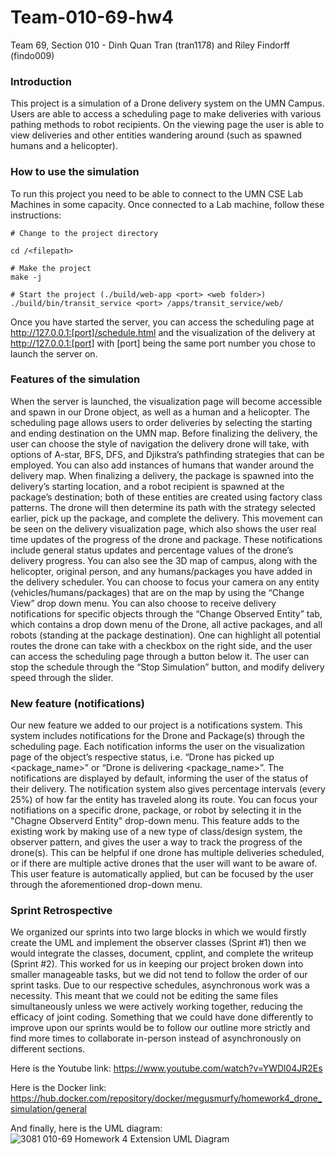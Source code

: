 # Team-010-69-hw4

Team 69, Section 010 - Dinh Quan Tran (tran1178) and Riley Findorff (findo009)

### Introduction 

This project is a simulation of a Drone delivery system on the UMN Campus. Users are able to access a scheduling page to make deliveries with various pathing methods to robot recipients. On the viewing page the user is able to view deliveries and other entities wandering around (such as spawned humans and a helicopter). 

### How to use the simulation

To run this project you need to be able to connect to the UMN CSE Lab Machines in some capacity. Once connected to a Lab machine, follow these instructions:

```
# Change to the project directory

cd /<filepath>

# Make the project
make -j

# Start the project (./build/web-app <port> <web folder>)
./build/bin/transit_service <port> /apps/transit_service/web/

```
Once you have started the server, you can access the scheduling page at http://127.0.0.1:[port]/schedule.html and the visualization of the delivery at http://127.0.0.1:[port] with [port] being the same port number you chose to launch the server on.
### Features of the simulation

When the server is launched, the visualization page will become accessible and spawn in our Drone object, as well as a human and a helicopter. The scheduling page allows users to order deliveries by selecting the starting and ending destination on the UMN map. Before finalizing the delivery, the user can choose the style of navigation the delivery drone will take, with options of A-star, BFS, DFS, and Djikstra’s pathfinding strategies that can be employed. You can also add instances of humans that wander around the delivery map. When finalizing a delivery, the package is spawned into the delivery’s starting location, and a robot recipient is spawned at the package’s destination; both of these entities are created using factory class patterns. The drone will then determine its path with the strategy selected earlier, pick up the package, and complete the delivery. This movement can be seen on the delivery visualization page, which also shows the user real time updates of the progress of the drone and package. These notifications include general status updates and percentage values of the drone’s delivery progress.  You can also see the 3D map of campus, along with the  helicopter,  original person, and any humans/packages you have added in the delivery scheduler. You can choose to focus your camera on any entity (vehicles/humans/packages) that are on the map by using the “Change View” drop down menu. You can also choose to receive delivery notifications for specific objects through the “Change Observed Entity” tab, which contains a drop down menu of the Drone, all active packages, and all robots (standing at the package destination). One can highlight all potential routes the drone can take with a checkbox on the right side, and the user can access the scheduling page through a button below it. The user can stop the schedule through the “Stop Simulation” button, and modify delivery speed through the slider.


### New feature (notifications)

Our new feature we added to our project is a notifications system. This system includes notifications for the Drone and Package(s) through the scheduling page. Each notification informs the user on the visualization page of the object’s respective status, i.e. “Drone has picked up <package_name>” or “Drone is delivering <package_name>”. The notifications are displayed by default, informing the user of the status of their delivery. The notification system also gives percentage intervals (every 25%) of how far the entity has traveled along its route. You can focus your notifiations on a specific drone, package, or robot by selecting it in the "Chagne Observerd Entity" drop-down menu. This feature adds to the existing work by making use of a new type of class/design system, the observer pattern, and gives the user a way to track the progress of the drone(s). This can be helpful if one drone has multiple deliveries scheduled, or if there are multiple active drones that the user will want to be aware of. This user feature is automatically applied, but can be focused by the user through the aforementioned drop-down menu.

### Sprint Retrospective

We organized our sprints into two large blocks in which we would firstly create the UML and implement the observer classes (Sprint #1) then we would integrate the classes, document, cpplint, and complete the writeup (Sprint #2). This worked for us in keeping our project broken down into smaller manageable tasks, but we did not tend to follow the order of our sprint tasks. Due to our respective schedules, asynchronous work was a necessity. This meant that we could not be editing the same files simultaneously unless we were actively working together, reducing the efficacy of joint coding. Something that we could have done differently to improve upon our sprints would be to follow our outline more strictly and find more times to collaborate in-person instead of asynchronously on different sections.

Here is the Youtube link: https://www.youtube.com/watch?v=YWDl04JR2Es

Here is the Docker link: https://hub.docker.com/repository/docker/megusmurfy/homework4_drone_simulation/general

And finally, here is the UML diagram:
![3081 010-69 Homework 4 Extension UML Diagram](https://github.umn.edu/umn-csci-3081-f23/team-010-69-hw4/blob/main/UML%20Diagram%20-%20team-010-69%20-%20Homework%204.png)
